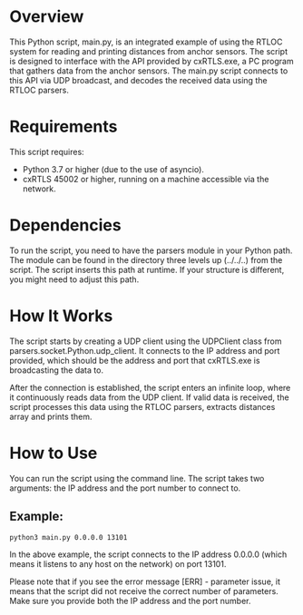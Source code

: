 # Overview
This Python script, main.py, is an integrated example of using the RTLOC system for reading and printing distances from anchor sensors. The script is designed to interface with the API provided by cxRTLS.exe, a PC program that gathers data from the anchor sensors. The main.py script connects to this API via UDP broadcast, and decodes the received data using the RTLOC parsers.

# Requirements
This script requires:

- Python 3.7 or higher (due to the use of asyncio).
- cxRTLS 45002 or higher, running on a machine accessible via the network.

# Dependencies
To run the script, you need to have the parsers module in your Python path. The module can be found in the directory three levels up (../../..) from the script. The script inserts this path at runtime. If your structure is different, you might need to adjust this path.

# How It Works
The script starts by creating a UDP client using the UDPClient class from parsers.socket.Python.udp_client. It connects to the IP address and port provided, which should be the address and port that cxRTLS.exe is broadcasting the data to.

After the connection is established, the script enters an infinite loop, where it continuously reads data from the UDP client. If valid data is received, the script processes this data using the RTLOC parsers, extracts distances array and prints them.


# How to Use
You can run the script using the command line. The script takes two arguments: the IP address and the port number to connect to.

## Example:
```
python3 main.py 0.0.0.0 13101
```

In the above example, the script connects to the IP address 0.0.0.0 (which means it listens to any host on the network) on port 13101.

Please note that if you see the error message [ERR] - parameter issue, it means that the script did not receive the correct number of parameters. Make sure you provide both the IP address and the port number.

